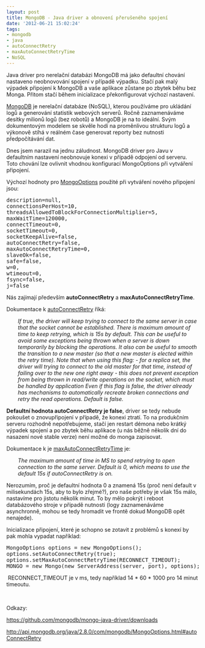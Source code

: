 ```yaml
---
layout: post
title: MongoDB - Java driver a obnovení přerušeného spojení
date: '2012-06-21 15:02:24'
tags:
- mongodb
- java
- autoConnectRetry
- maxAutoConnectRetryTime
- NoSQL
---
```

Java driver pro nerelační databázi MongoDB má jako defaultní chování nastaveno neobnovování spojení v případě výpadku. Stačí pak malý výpadek připojení k MongoDB a vaše aplikace zůstane po zbytek běhu bez Monga. Přitom stačí během inicializace překonfigurovat výchozí nastavení.

<p><a href="http://www.mongodb.org/">MongoDB</a> je nerelační databáze (NoSQL), kterou používáme pro ukládání logů a generování statistik webových serverů. Ročně zaznamenáváme desítky milionů logů (bez robotů) a MongoDB je na to ideální. Svým dokumentovým modelem se skvěle hodí na proměnlivou strukturu logů a výkonově stíhá v reálném čase generovat reporty bez nutnosti předpočítávání dat.</p>
<p>Dnes jsem narazil na jednu záludnost. MongoDB driver pro Javu v defaultním nastavení neobnovuje konexi v případě odpojení od serveru. Toto chování lze ovlivnit vhodnou konfigurací MongoOptions při vytváření připojení.</p>
<p>Výchozí hodnoty pro <a href="http://api.mongodb.org/java/2.8.0/com/mongodb/MongoOptions.html">MongoOptions</a> použité při vytváření nového připojení jsou:</p>
<pre>description=null, 
connectionsPerHost=10, 
threadsAllowedToBlockForConnectionMultiplier=5, 
maxWaitTime=120000, 
connectTimeout=0, 
socketTimeout=0, 
socketKeepAlive=false, 
autoConnectRetry=false, 
maxAutoConnectRetryTime=0, 
slaveOk=false, 
safe=false, 
w=0, 
wtimeout=0, 
fsync=false, 
j=false 
</pre>
<p>Nás zajímají především <strong>autoConnectRetry</strong> a <strong>maxAutoConnectRetryTime</strong>. </p>
<p>Dokumentace k <a href="http://api.mongodb.org/java/2.8.0/com/mongodb/MongoOptions.html#autoConnectRetry">autoConnectRetry</a> říká:</p>
<p style="padding-left: 30px;"><em>If true, the driver will keep trying to connect to the same server in case that the socket cannot be established. There is maximum amount of time to keep retrying, which is 15s by default. This can be useful to avoid some exceptions being thrown when a server is down temporarily by blocking the operations. It also can be useful to smooth the transition to a new master (so that a new master is elected within the retry time). Note that when using this flag: - for a replica set, the driver will trying to connect to the old master for that time, instead of failing over to the new one right away - this does not prevent exception from being thrown in read/write operations on the socket, which must be handled by application Even if this flag is false, the driver already has mechanisms to automatically recreate broken connections and retry the read operations. Default is false.</em></p>
<p><strong>Defaultní hodnota autoConnectRetry je false</strong>, driver se tedy nebude pokoušet o znovupřipojení v případě, že konexi ztratí. To na produkčním serveru rozhodně nepotřebujeme, stačí jen restart démona nebo krátký výpadek spojení a po zbytek běhu aplikace (u nás běžně několik dní do nasazení nové stable verze) není možné do monga zapisovat.</p>
<p>Dokumentace k je <a href="http://api.mongodb.org/java/2.8.0/com/mongodb/MongoOptions.html#maxAutoConnectRetryTime">maxAutoConnectRetryTime</a> je:</p>
<p style="padding-left: 30px;"><em>The maximum amount of time in MS to spend retrying to open connection to the same server. Default is 0, which means to use the default 15s if autoConnectRetry is on.</em> </p>
<p>Nerozumím, proč je defaultní hodnota 0 a znamená 15s (proč není default v milisekundách 15s, aby to bylo zřejmé?), pro naše potřeby je však 15s málo, nastavíme pro jistotu několik minut. To by mělo pokrýt i reboot databázového stroje v případě nutnosti (logy zaznamenáváme asynchronně, mohou se tedy hromadit ve frontě dokud MongoDB opět nenajede).</p>
<p>Inicializace připojení, které je schopno se zotavit z problémů s konexí by pak mohla vypadat například:</p>
<pre>MongoOptions options = new MongoOptions();
options.setAutoConnectRetry(true);
options.setMaxAutoConnectRetryTime(RECONNECT_TIMEOUT);
MONGO = new Mongo(new ServerAddress(server, port), options);
</pre>
<p> RECONNECT_TIMEOUT je v ms, tedy například 14 * 60 * 1000 pro 14 minut timeoutu.</p>
<p> </p>
<p>Odkazy:</p>
<p><a href="https://github.com/mongodb/mongo-java-driver/downloads">https://github.com/mongodb/mongo-java-driver/downloads</a></p>
<p><a href="http://api.mongodb.org/java/2.8.0/com/mongodb/MongoOptions.html#autoConnectRetry">http://api.mongodb.org/java/2.8.0/com/mongodb/MongoOptions.html#autoConnectRetry</a></p>
